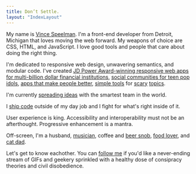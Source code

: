 ```yaml
--- 
title: Don’t Settle. 
layout: "IndexLayout" 
---
```


My name is [Vince Speelman](http://twitter.com/vinspee). I'm a front-end developer from Detroit, Michigan that loves moving the web forward. My weapons of choice are CSS, HTML, and JavaScript. I love good tools and people that care about doing the right thing.

I'm dedicated to responsive web design, unwavering semantics, and modular code.
I've created [JD Power Award-winning responsive web apps for multi-billion
dollar financial institutions](http://myql.com/), [social communities for teen
pop idols](http://allisimpson.com/), [apps that make people
better](http://leveleleven.com/), [simple tools](http://my.bankrate.com) for
[scary](http://my.creditcards.com) [topics](http://quizzle.com).

I'm currently [spreading ideas](http://ted.com) with the smartest team in the
world.

I [ship code](http://github.com/vinspee) outside of my day job and I fight for what's right inside of it.

User experience is king. Accessibility and interoperability must not be an afterthought. Progressive enhancement is a mantra.

Off-screen, I'm a husband, [musician](https://soundcloud.com/vince-speelman), coffee and [beer snob](https://untappd.com/user/Vinspee), [food lover](http://instagram.com/vinspee), and [cat dad](http://instagram.com/clubbedchuck).

Let's get to know eachother. You can [follow me](http://twitter.com/vinspee) if you'd like a never-ending stream of GIFs and geekery sprinkled with a healthy dose of consipracy theories and civil disobedience.
